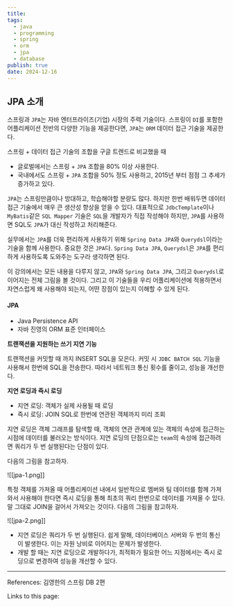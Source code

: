 ```yaml
---
title: 
tags:
  - java
  - programming
  - spring
  - orm
  - jpa
  - database
publish: true
date: 2024-12-16
---
```

## JPA 소개
스프링과 `JPA`는 자바 엔터프라이즈(기업) 시장의 주력 기술이다. 스프링이 `DI`를 포함한 어플리케이션 전반의 다양한 기능을 제공한다면, `JPA`는 `ORM` 데이터 접근 기술을 제공한다.

스프링 + 데이터 접근 기술의 조합을 구글 트렌드로 비교했을 때
- 글로벌에서는 스프링 + `JPA` 조합을 80% 이상 사용한다.
- 국내에서도 스프링 + `JPA` 조합을 50% 정도 사용하고, 2015년 부터 점점 그 추세가 증가하고 있다.

`JPA`는 스프링만큼이나 방대하고, 학습해야할 분량도 많다. 하지만 한번 배워두면 데이터 접근 기술에서 매우 큰 생산성 향상을 얻을 수 있다. 대표적으로 `JdbcTemplate`이나 `MyBatis`같은 `SQL Mapper` 기술은 `SQL`을 개발자가 직접 작성해야 하지만, `JPA`를 사용하면 SQL도 `JPA`가 대신 작성하고 처리해준다.

실무에서는 `JPA`를 더욱 편리하게 사용하기 위해 `Spring Data JPA`와 `Querydsl`이라는 기술을 함께 사용한다. 중요한 것은 `JPA`다. `Spring Data JPA`, `Querydsl`은 `JPA`를 편리하게 사용하도록 도와주는 도구라 생각하면 된다.

이 강의에서는 모든 내용을 다루지 않고, `JPA`와 `Spring Data JPA`, 그리고 `Querydsl`로 이어지는 전체 그림을 볼 것이다. 그리고 이 기술들을 우리 어플리케이션에 적용하면서 자연스럽게 왜 사용해야 되는지, 어떤 장점이 있는지 이해할 수 있게 된다.

#### JPA
- Java Persistence API
- 자바 진영의 ORM 표준 인터페이스

**트랜잭션을 지원하는 쓰기 지연 기능**

트랜잭션을 커밋할 때 까지 INSERT SQL을 모은다. 커밋 시 `JDBC BATCH SQL` 기능을 사용해서 한번에 SQL을 전송한다. 따라서 네트워크 통신 횟수를 줄이고, 성능을 개선한다.

**지연 로딩과 즉시 로딩**
- 지연 로딩: 객체가 실제 사용될 때 로딩
- 즉시 로딩: JOIN SQL로 한번에 연관된 객체까지 미리 조회

지연 로딩은 객체 그래프를 탐색할 때, 객체의 연관 관계에 있는 객체의 속성에 접근하는 시점에 데이터를 불러오는 방식이다. 지연 로딩의 단점으로는 `team`의 속성에 접근하려면 쿼리가 두 번 실행된다는 단점이 있다. 

다음의 그림을 참고하자.

![[jpa-1.png]]

특정 객체를 가져올 때 어플리케이션 내에서 일반적으로 멤버와 팀 데이터를 함께 가져와서 사용해야 한다면 즉시 로딩을 통해 최초의 쿼리 한번으로 데이터를 가져올 수 있다. 말 그대로 JOIN을 걸어서 가져오는 것이다. 다음의 그림을 참고하자.

![[jpa-2.png]]

- 지연 로딩은 쿼리가 두 번 실행된다. 쉽게 말해, 데이터베이스 서버와 두 번의 통신이 발생한다. 이는 자원 낭비로 이어지는 문제가 발생한다.
- 개발 할 때는 지연 로딩으로 개발하다가, 최적화가 필요한 어느 지점에서는 즉시 로딩으로 변경하여 성능을 개선할 수 있다.

---
References: 김영한의 스프링 DB 2편

Links to this page: 